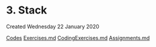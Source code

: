 # 3. Stack
Created Wednesday 22 January 2020

[Codes](./3._Stack/Codes)
[Exercises.](./3._Stack/Quizzes&Exercises/Exercises.md)[md](./3._Stack/Quizzes&Exercises/Exercises.md)
[CodingExercises.md](./3._Stack/Quizzes&Exercises/CodingExercises.md)
[Assignments.md](./3._Stack/zAssignments/Assignments.md)

